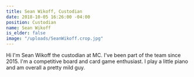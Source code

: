 ```yaml
---
title: Sean Wikoff, Custodian
date: 2018-10-05 16:26:00 -04:00
position: Custodian
name: Sean Wikoff
is_elder: false
image: "/uploads/SeanWikoff.crop.jpg"
---
```


Hi I'm Sean Wikoff the custodian at MC. I've been part of the team since 2015. I'm a competitive board and card game enthusiast. I play a little piano and am overall a pretty mild guy. 
